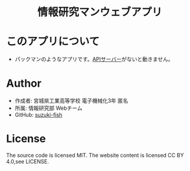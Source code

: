 <h1 align="center">情報研究マンウェブアプリ</h1>

# このアプリについて

- パックマンのようなアプリです。[APIサーバー](https://github.com/nonnhjleno/bunkasai2023)がないと動きません。

# Author

- 作成者: 宮城県工業高等学校 電子機械化3年 匿名
- 所属: 情報研究部 Webチーム
- GitHub: [suzuki-fish](https://github.com/suzuki-fish/)

# License
The source code is licensed MIT. The website content is licensed CC BY 4.0,see LICENSE.

